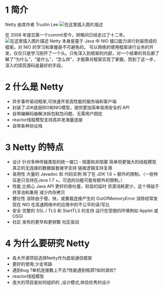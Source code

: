 # 1 简介
Netty 由其作者 Trustin Lee
![在这里插入图片描述](https://img-blog.csdnimg.cn/20200506020243622.png?x-oss-process=image/watermark,type_ZmFuZ3poZW5naGVpdGk,shadow_10,text_aHR0cHM6Ly9ibG9nLmNzZG4ubmV0L3FxXzMzNTg5NTEw,size_1,color_FFFFFF,t_70)


 在 2008 年提交第一个commit至今，转眼间已经走过了十二年。
![在这里插入图片描述](https://img-blog.csdnimg.cn/2020050602013649.png?x-oss-process=image/watermark,type_ZmFuZ3poZW5naGVpdGk,shadow_10,text_aHR0cHM6Ly9ibG9nLmNzZG4ubmV0L3FxXzMzNTg5NTEw,size_1,color_FFFFFF,t_70)
Netty 本身是基于 Java 中 NIO 接口能力进行封装而成的框架。对 NIO 的学习和掌握是不可避免的。
可以熟练的使用框架进行业务的开发，仅仅只是学习刚开了一个头。只有深入到框架的内部，对一个结果的背后都了解了“为什么”，“是什么”，“怎么样”，才能算对框架实现了掌握。而到了这一步，深入的探究源码是最好的手段。

# 2 什么是 Netty
- 异步事件驱动框架,可快速开发高性能的服务端和客户端
- 封装了JDK底层BIO和NIO模型，提供更加简单易用安全的 API
- 自带编解码器解决拆包粘包问题，无需用户困扰
-  reactor线程模型支持高并发海量连接
- 自带各种协议栈

# 3 Netty 的特点
- 设计
针对多种传输类型的统一接口 - 阻塞和非阻塞
简单但更强大的线程模型
真正的无连接的数据报套接字支持
链接逻辑支持复用
- 易用性
大量的 Javadoc 和 代码实例
除了在 JDK 1.6 + 额外的限制。（一些特征是只支持在Java 1.7 +。可选的功能可能有额外的限制。）
- 性能
比核心 Java API 更好的吞吐量，较低的延时
资源消耗更少，这个得益于共享池和重用
减少内存拷贝
- 健壮性
消除由于慢，快，或重载连接产生的 OutOfMemoryError
消除经常发现在 NIO 在高速网络中的应用中的不公平的读/写比
- 安全
完整的 SSL / TLS 和 StartTLS 的支持
运行在受限的环境例如 Applet 或 OSGI
- 社区
发布的更早和更频繁
社区驱动

# 4 为什么要研究 Netty

- 各大开源项目选择Netty作为底层通信框架
- 更好的使用,少走弯路
- 遇到bug ?单机连接数上不去?性能遇到瓶颈?如何调优?
- reactor线程模型
- 庞大的项目是如何组织的 ,设计模式,体验优秀的设计